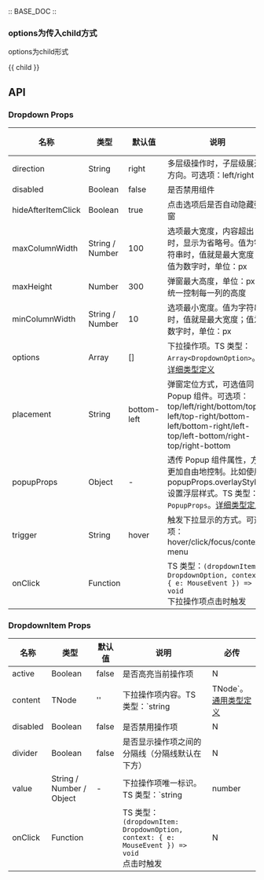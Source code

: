 :: BASE_DOC ::

### options为传入child方式

options为child形式

{{ child }}

## API
### Dropdown Props

名称 | 类型 | 默认值 | 说明 | 必传
-- | -- | -- | -- | --
direction | String | right | 多层级操作时，子层级展开方向。可选项：left/right | N
disabled | Boolean | false | 是否禁用组件 | N
hideAfterItemClick | Boolean | true | 点击选项后是否自动隐藏弹窗 | N
maxColumnWidth | String / Number | 100 | 选项最大宽度，内容超出时，显示为省略号。值为字符串时，值就是最大宽度；值为数字时，单位：px | N
maxHeight | Number | 300 | 弹窗最大高度，单位：px 。统一控制每一列的高度 | N
minColumnWidth | String / Number | 10 | 选项最小宽度。值为字符串时，值就是最大宽度；值为数字时，单位：px | N
options | Array | [] | 下拉操作项。TS 类型：`Array<DropdownOption>`。[详细类型定义](https://github.com/Tencent/tdesign-react/blob/develop/src/dropdown/type.ts) | N
placement | String | bottom-left | 弹窗定位方式，可选值同 Popup 组件。可选项：top/left/right/bottom/top-left/top-right/bottom-left/bottom-right/left-top/left-bottom/right-top/right-bottom | N
popupProps | Object | - | 透传  Popup 组件属性，方便更加自由地控制。比如使用 popupProps.overlayStyle 设置浮层样式。TS 类型：`PopupProps`。[详细类型定义](https://github.com/Tencent/tdesign-react/blob/develop/src/dropdown/type.ts) | N
trigger | String | hover | 触发下拉显示的方式。可选项：hover/click/focus/context-menu | N
onClick | Function |  | TS 类型：`(dropdownItem: DropdownOption, context: { e: MouseEvent }) => void`<br/>下拉操作项点击时触发 | N

### DropdownItem Props

名称 | 类型 | 默认值 | 说明 | 必传
-- | -- | -- | -- | --
active | Boolean | false | 是否高亮当前操作项 | N
content | TNode | '' | 下拉操作项内容。TS 类型：`string | TNode`。[通用类型定义](https://github.com/Tencent/tdesign-react/blob/develop/src/common.ts) | N
disabled | Boolean | false | 是否禁用操作项 | N
divider | Boolean | false | 是否显示操作项之间的分隔线（分隔线默认在下方） | N
value | String / Number / Object | - | 下拉操作项唯一标识。TS 类型：`string | number | { [key: string]: any }` | N
onClick | Function |  | TS 类型：`(dropdownItem: DropdownOption, context: { e: MouseEvent }) => void`<br/>点击时触发 | N
